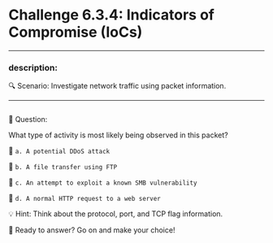 # **Challenge 6.3.4: Indicators of Compromise (IoCs)**

---

### **description:**

🔍 Scenario: Investigate network traffic using packet information.

---
```plaintext

```
🤔 Question:

What type of activity is most likely being observed in this packet?

🔘 ```a. A potential DDoS attack```

🔘 ```b. A file transfer using FTP```

🔘 ```c. An attempt to exploit a known SMB vulnerability```

🔘 ```d. A normal HTTP request to a web server```

💡 Hint: Think about the protocol, port, and TCP flag information.

🚀 Ready to answer? Go on and make your choice!